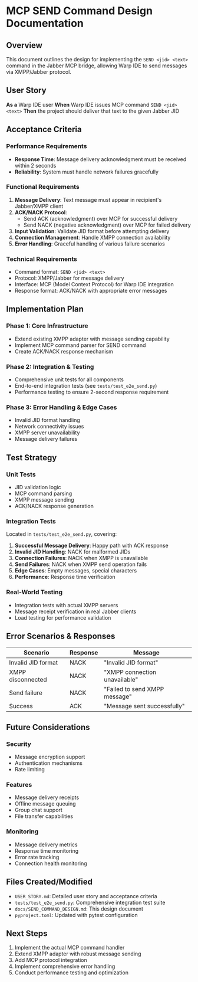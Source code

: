 # MCP SEND Command Design Documentation

## Overview

This document outlines the design for implementing the `SEND <jid> <text>` command in the Jabber MCP bridge, allowing Warp IDE to send messages via XMPP/Jabber protocol.

## User Story

**As a** Warp IDE user
**When** Warp IDE issues MCP command `SEND <jid> <text>`
**Then** the project should deliver that text to the given Jabber JID

## Acceptance Criteria

### Performance Requirements
- **Response Time**: Message delivery acknowledgment must be received within 2 seconds
- **Reliability**: System must handle network failures gracefully

### Functional Requirements
1. **Message Delivery**: Text message must appear in recipient's Jabber/XMPP client
2. **ACK/NACK Protocol**:
   - Send ACK (acknowledgment) over MCP for successful delivery
   - Send NACK (negative acknowledgment) over MCP for failed delivery
3. **Input Validation**: Validate JID format before attempting delivery
4. **Connection Management**: Handle XMPP connection availability
5. **Error Handling**: Graceful handling of various failure scenarios

### Technical Requirements
- Command format: `SEND <jid> <text>`
- Protocol: XMPP/Jabber for message delivery
- Interface: MCP (Model Context Protocol) for Warp IDE integration
- Response format: ACK/NACK with appropriate error messages

## Implementation Plan

### Phase 1: Core Infrastructure
- Extend existing XMPP adapter with message sending capability
- Implement MCP command parser for SEND command
- Create ACK/NACK response mechanism

### Phase 2: Integration & Testing
- Comprehensive unit tests for all components
- End-to-end integration tests (see `tests/test_e2e_send.py`)
- Performance testing to ensure 2-second response requirement

### Phase 3: Error Handling & Edge Cases
- Invalid JID format handling
- Network connectivity issues
- XMPP server unavailability
- Message delivery failures

## Test Strategy

### Unit Tests
- JID validation logic
- MCP command parsing
- XMPP message sending
- ACK/NACK response generation

### Integration Tests
Located in `tests/test_e2e_send.py`, covering:

1. **Successful Message Delivery**: Happy path with ACK response
2. **Invalid JID Handling**: NACK for malformed JIDs
3. **Connection Failures**: NACK when XMPP is unavailable
4. **Send Failures**: NACK when XMPP send operation fails
5. **Edge Cases**: Empty messages, special characters
6. **Performance**: Response time verification

### Real-World Testing
- Integration tests with actual XMPP servers
- Message receipt verification in real Jabber clients
- Load testing for performance validation

## Error Scenarios & Responses

| Scenario | Response | Message |
|----------|----------|---------|
| Invalid JID format | NACK | "Invalid JID format" |
| XMPP disconnected | NACK | "XMPP connection unavailable" |
| Send failure | NACK | "Failed to send XMPP message" |
| Success | ACK | "Message sent successfully" |

## Future Considerations

### Security
- Message encryption support
- Authentication mechanisms
- Rate limiting

### Features
- Message delivery receipts
- Offline message queuing
- Group chat support
- File transfer capabilities

### Monitoring
- Message delivery metrics
- Response time monitoring
- Error rate tracking
- Connection health monitoring

## Files Created/Modified

- `USER_STORY.md`: Detailed user story and acceptance criteria
- `tests/test_e2e_send.py`: Comprehensive integration test suite
- `docs/SEND_COMMAND_DESIGN.md`: This design document
- `pyproject.toml`: Updated with pytest configuration

## Next Steps

1. Implement the actual MCP command handler
2. Extend XMPP adapter with robust message sending
3. Add MCP protocol integration
4. Implement comprehensive error handling
5. Conduct performance testing and optimization
